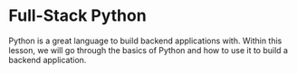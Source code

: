# Full-Stack Python

Python is a great language to build backend applications with. Within this lesson, we will go through the basics of Python and how to use it to build a backend application.

